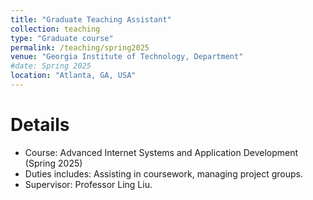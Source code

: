 ```yaml
---
title: "Graduate Teaching Assistant"
collection: teaching
type: "Graduate course"
permalink: /teaching/spring2025
venue: "Georgia Institute of Technology, Department"
#date: Spring 2025
location: "Atlanta, GA, USA"
---
```


Details
======

* Course: Advanced Internet Systems and Application Development (Spring 2025)
* Duties includes: Assisting in coursework, managing project groups.
* Supervisor: Professor Ling Liu. 

<!--
Heading 1
======

Heading 2
======

Heading 3
======
--> 